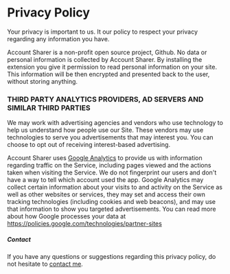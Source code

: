 # Privacy Policy

Your privacy is important to us. It our policy to respect your privacy regarding any information you have.

Account Sharer is a non-profit open source project, Github. No data or personal information is collected by Account Sharer. By installing the extension you give it permission to read personal information on your site. This information will be then encrypted and presented back to the user, without storing anything.

### THIRD PARTY ANALYTICS PROVIDERS, AD SERVERS AND SIMILAR THIRD PARTIES

We may work with advertising agencies and vendors who use technology to help us understand how people use our Site. These vendors may use technologies to serve you advertisements that may interest you. You can choose to opt out of receiving interest-based advertising.

Account Sharer uses [Google Analytics](https://analytics.google.com/analytics/web/) to provide us with information regarding traffic on the Service, including pages viewed and the actions taken when visiting the Service. We do not fingerprint our users and don't have a way to tell which account used the app. Google Analytics may collect certain information about your visits to and activity on the Service as well as other websites or services, they may set and access their own tracking technologies (including cookies and web beacons), and may use that information to show you targeted advertisements.
You can read more about how Google processes your data at https://policies.google.com/technologies/partner-sites


##### Contact

If you have any questions or suggestions regarding this privacy policy, do not hesitate to [contact me](mailto:santangelonicolas@gmail.com).
